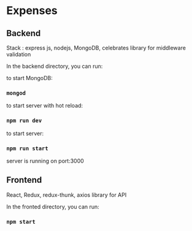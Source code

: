 # Expenses

## Backend

Stack : express js, nodejs, MongoDB, celebrates library for middleware validation

In the backend directory, you can run:

to start MongoDB:
### `mongod`

to start server with hot reload:
### `npm run dev`

to start server:

### `npm run start`

server is running on port:3000 

## Frontend

React, Redux, redux-thunk, axios library for API

In the fronted directory, you can run:

### `npm start`



